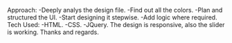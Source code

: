 Approach:
-Deeply analys the design file.
-Find out all the colors.
-Plan and structured the UI.
-Start designing it stepwise.
-Add logic where required.
Tech Used:
-HTML.
-CSS.
-JQuery.
The design is responsive, also the slider is working.
Thanks and regards.
